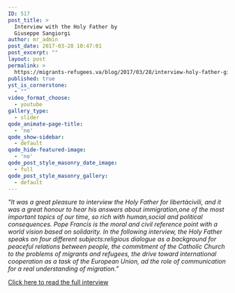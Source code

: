 ```yaml
---
ID: 517
post_title: >
  Interview with the Holy Father by
  Giuseppe Sangiorgi
author: mr_admin
post_date: 2017-03-28 10:47:01
post_excerpt: ""
layout: post
permalink: >
  https://migrants-refugees.va/blog/2017/03/28/interview-holy-father-giuseppe-sangiorgi/
published: true
yst_is_cornerstone:
  - ""
video_format_choose:
  - youtube
gallery_type:
  - slider
qode_animate-page-title:
  - 'no'
qode_show-sidebar:
  - default
qode_hide-featured-image:
  - 'no'
qode_post_style_masonry_date_image:
  - full
qode_post_style_masonry_gallery:
  - default
---
```

<em>"It was a great pleasure to interview the Holy Father for libertàcivili, and it was a great honour to hear his answers about immigration,one of the most important topics of our time, so rich with human,social and political consequences. Pope Francis is the moral and civil reference point with a world vision based on solidarity. In the following interview, the Holy Father speaks on four different subjects:religious dialogue as a background for peaceful relations between people, the commitment of the Catholic Church to the problems of migrants and refugees, the drive toward international cooperation as a task of the European Union, ad the role of communication for a real understanding of migration.”</em>

<a href="http://www.libertacivili.it/pdfdownload/Inglese.pdf">Click here to read the full interview</a>